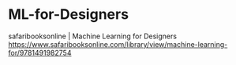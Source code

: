 # ML-for-Designers
safaribooksonline | Machine Learning for Designers
https://www.safaribooksonline.com/library/view/machine-learning-for/9781491982754
